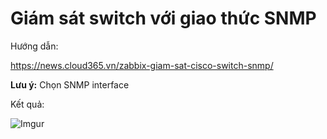 # Giám sát switch với giao thức SNMP

Hướng dẫn: 

https://news.cloud365.vn/zabbix-giam-sat-cisco-switch-snmp/

**Lưu ý:** Chọn SNMP interface

Kết quả:

![Imgur](https://i.imgur.com/QlujBWA.png)

